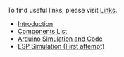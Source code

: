 To find useful links, please visit [Links](./links.md).
* [Introduction](./README.md)
* [Components List](./Components%20List.md)
* [Arduino Simulation and Code](./Arduino%20Simulation.md)
* [ESP Simulation (First attempt)](./ESP%20Simulation.md)